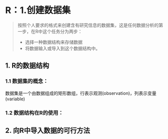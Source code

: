 # R：1.创建数据集

> 按照个人要求的格式来创建含有研究信息的数据集，这是任何数据分析的第一步，在R中这个任务分为两步：
>
> - 选择一种数据结构来存储数据
> - 将数据输入或导入到这个数据结构中。

## 1. R的数据结构

### 1.1 数据集的概念：

数据集是一个由数据组成的矩形数组，行表示观测(observation)，列表示变量(variable)

### 1.2 数据结构在R的使用：

## 2. 向R中导入数据的可行方法